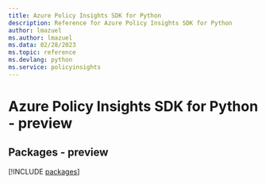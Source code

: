 ```yaml
---
title: Azure Policy Insights SDK for Python
description: Reference for Azure Policy Insights SDK for Python
author: lmazuel
ms.author: lmazuel
ms.data: 02/28/2023
ms.topic: reference
ms.devlang: python
ms.service: policyinsights
---
```

# Azure Policy Insights SDK for Python - preview
## Packages - preview
[!INCLUDE [packages](policy-insights-index.md)]